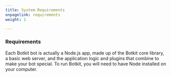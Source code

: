 ```yaml
---
title: System Requirements
onpagelink: requirements
weight: 1

---
```


### Requirements

Each Botkit bot is actually a Node.js app, made up of the Botkit core library, a basic web server, and the application logic and plugins that combine to make your bot special. To run Botkit, you will need to have Node installed on your computer.